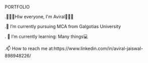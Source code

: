 <html>
  <head text-align:center>
   PORTFOLIO
  </head>
  <body>
    <p>.🙋🏻‍♂️Hlw everyone, I'm Aviral👨🏻‍💻</p>
    <p>.🔭 I’m currently pursuing MCA from Galgotias University</p>
    <p>. 🌱 I’m currently learning: Many things💻</p>
    <p>.📫 How to reach me at:https://www.linkedin.com/in/aviral-jaiswal-898948226/
  </body>
  </html>

